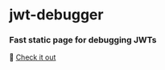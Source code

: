 # jwt-debugger
### Fast static page for debugging JWTs

🧐 [Check it out](https://daniel-schwartz-k.github.io/jwt-debugger/)
